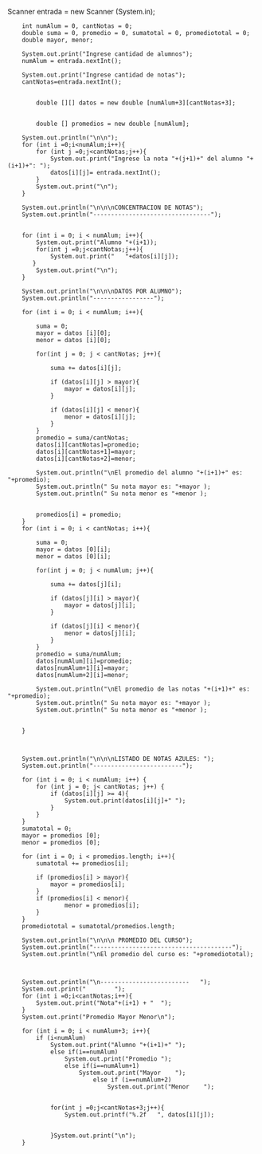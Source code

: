 Scanner entrada = new Scanner (System.in);
        
        int numAlum = 0, cantNotas = 0;
        double suma = 0, promedio = 0, sumatotal = 0, promediototal = 0;
        double mayor, menor;
        
        System.out.print("Ingrese cantidad de alumnos");
        numAlum = entrada.nextInt();
        
        System.out.print("Ingrese cantidad de notas");
        cantNotas=entrada.nextInt();
        
        
            double [][] datos = new double [numAlum+3][cantNotas+3];
        
        
            double [] promedios = new double [numAlum];
        
        System.out.println("\n\n");
        for (int i =0;i<numAlum;i++){
            for (int j =0;j<cantNotas;j++){
                System.out.print("Ingrese la nota "+(j+1)+" del alumno "+ (i+1)+": ");
                datos[i][j]= entrada.nextInt();
            }
            System.out.print("\n");
        }
        
        System.out.println("\n\n\nCONCENTRACION DE NOTAS");
        System.out.println("---------------------------------");


        for (int i = 0; i < numAlum; i++){
            System.out.print("Alumno "+(i+1));
            for(int j =0;j<cantNotas;j++){
                System.out.print("   "+datos[i][j]);
           }
            System.out.print("\n");
        }

        System.out.println("\n\n\nDATOS POR ALUMNO");
        System.out.println("-----------------");
        
        for (int i = 0; i < numAlum; i++){
            
            suma = 0;
            mayor = datos [i][0];
            menor = datos [i][0];
            
            for(int j = 0; j < cantNotas; j++){
                
                suma += datos[i][j];
                
                if (datos[i][j] > mayor){
                    mayor = datos[i][j];
                }   
                
                if (datos[i][j] < menor){
                    menor = datos[i][j];
                }
            }
            promedio = suma/cantNotas;
            datos[i][cantNotas]=promedio;
            datos[i][cantNotas+1]=mayor;
            datos[i][cantNotas+2]=menor;

            System.out.println("\nEl promedio del alumno "+(i+1)+" es: "+promedio);
            System.out.println(" Su nota mayor es: "+mayor );
            System.out.println(" Su nota menor es "+menor );

            
            promedios[i] = promedio;
        }
        for (int i = 0; i < cantNotas; i++){
            
            suma = 0;
            mayor = datos [0][i];
            menor = datos [0][i];
            
            for(int j = 0; j < numAlum; j++){
                
                suma += datos[j][i];
                
                if (datos[j][i] > mayor){
                    mayor = datos[j][i];
                }   
                
                if (datos[j][i] < menor){
                    menor = datos[j][i];
                }
            }
            promedio = suma/numAlum;
            datos[numAlum][i]=promedio;
            datos[numAlum+1][i]=mayor;
            datos[numAlum+2][i]=menor;

            System.out.println("\nEl promedio de las notas "+(i+1)+" es: "+promedio);
            System.out.println(" Su nota mayor es: "+mayor );
            System.out.println(" Su nota menor es "+menor );

            
        }


        
        System.out.println("\n\n\nLISTADO DE NOTAS AZULES: ");
        System.out.println("-------------------------");

        for (int i = 0; i < numAlum; i++) {
            for (int j = 0; j< cantNotas; j++) {
                if (datos[i][j] >= 4){
                    System.out.print(datos[i][j]+" ");
                }
            }
        }
        sumatotal = 0;
        mayor = promedios [0];
        menor = promedios [0];

        for (int i = 0; i < promedios.length; i++){
            sumatotal += promedios[i];
                
            if (promedios[i] > mayor){
                mayor = promedios[i];
            }       
            if (promedios[i] < menor){
                    menor = promedios[i];
            }
        }
        promediototal = sumatotal/promedios.length;

        System.out.println("\n\n\n PROMEDIO DEL CURSO");
        System.out.println("---------------------------------------");
        System.out.println("\nEl promedio del curso es: "+promediototal);
        
        
        
        System.out.println("\n-------------------------   ");
        System.out.print("        ");
        for (int i =0;i<cantNotas;i++){
            System.out.print("Nota"+(i+1) + "  ");
        }
        System.out.print("Promedio Mayor Menor\n");
      
        for (int i = 0; i < numAlum+3; i++){
            if (i<numAlum)
                System.out.print("Alumno "+(i+1)+" ");
                else if(i==numAlum)
                    System.out.print("Promedio ");
                    else if(i==numAlum+1)
                        System.out.print("Mayor    ");
                            else if (i==numAlum+2)
                                System.out.print("Menor    ");
                        
            
                for(int j =0;j<cantNotas+3;j++){
                    System.out.printf("%.2f   ", datos[i][j]);
                    
                    
                }System.out.print("\n");
        }

